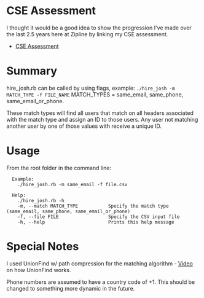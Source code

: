 # CSE Assessment

I thought it would be a good idea to show the progression I've made over the last 2.5 years here at Zipline by linking my CSE assessment.
- [CSE Assessment](/grouping/cse-hiring-assessment.rb)

# Summary

hire_josh.rb can be called by using flags, example: `./hire_josh -m MATCH_TYPE -f FILE_NAME`
MATCH_TYPES = same_email, same_phone, same_email_or_phone.

These match types will find all users that match on all headers associated with the match type and assign an ID to those users. Any user not matching another user by one of those values with receive a unique ID.

# Usage

From the root folder in the command line:
```
  Example:
    ./hire_josh.rb -m same_email -f file.csv

  Help:
    ./hire_josh.rb -h
    -m, --match MATCH_TYPE           Specify the match type (same_email, same_phone, same_email_or_phone)
    -f, --file FILE                  Specify the CSV input file
    -h, --help                       Prints this help message
```

# Special Notes

I used UnionFind w/ path compression for the matching algorithm - [Video](https://www.youtube.com/watch?v=VHRhJWacxis&list=PLDV1Zeh2NRsBI1C-mR6ZhHTyfoEJWlxvq&index=4) on how UnionFind works.

Phone numbers are assumed to have a country code of +1. This should be changed to something more dynamic in the future.

